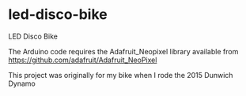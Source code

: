 # led-disco-bike
LED Disco Bike

The Arduino code requires the Adafruit_Neopixel library available from https://github.com/adafruit/Adafruit_NeoPixel

This project was originally for my bike when I rode the 2015 Dunwich Dynamo
